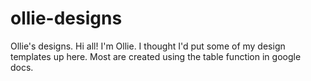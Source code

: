 # ollie-designs
Ollie's designs.
Hi all! I'm Ollie. I thought I'd put some of my design templates up here. 
Most are created using the table function in google docs.
